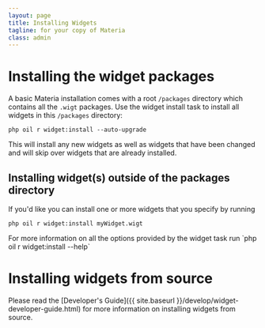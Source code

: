 ```yaml
---
layout: page
title: Installing Widgets
tagline: for your copy of Materia
class: admin
---
```



# Installing the widget packages #

A basic Materia installation comes with a root `/packages` directory which contains all the `.wigt` packages.  Use the widget install task to install all widgets in this `/packages` directory:

	php oil r widget:install --auto-upgrade

This will install any new widgets as well as widgets that have been changed and will skip over widgets that are already installed.

## Installing widget(s) outside of the packages directory ##

If you'd like you can install one or more widgets that you specify by running

	php oil r widget:install myWidget.wigt

<aside>
	For more information on all the options provided by the widget task run `php oil r widget:install --help`
</aside>

# Installing widgets from source #

Please read the [Developer's Guide]({{ site.baseurl }}/develop/widget-developer-guide.html) for more information on installing widgets from source.
